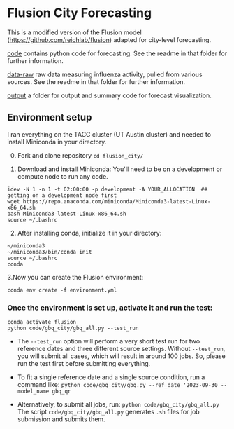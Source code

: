 # Flusion City Forecasting

This is a modified version of the Flusion model (https://github.com/reichlab/flusion) adapted for city-level forecasting.

[code](https://github.com/donga0223/flusion_city/tree/master/code) contains python code for forecasting. See the readme in that folder for further information. 

[data-raw](https://github.com/donga0223/flusion_city/tree/master/data-raw) raw data measuring influenza activity, pulled from various sources. See the readme in that folder for further information.

[output](https://github.com/donga0223/flusion_city/tree/master/output) a folder for output and summary code for forecast visualization.


## Environment setup
I ran everything on the TACC cluster (UT Austin cluster) and needed to install Miniconda in your directory.

0. Fork and clone repository
`cd flusion_city/`

1. Download and install Miniconda:
You'll need to be on a development or compute node to run any code.
```
idev -N 1 -n 1 -t 02:00:00 -p development -A YOUR_ALLOCATION  ## getting on a development node first
wget https://repo.anaconda.com/miniconda/Miniconda3-latest-Linux-x86_64.sh
bash Miniconda3-latest-Linux-x86_64.sh
source ~/.bashrc
```

2. After installing conda, initialize it in your directory:

```
~/miniconda3
~/miniconda3/bin/conda init
source ~/.bashrc
conda
```

3.Now you can create the Flusion environment:

```
conda env create -f environment.yml
```

### Once the environment is set up, activate it and run the test:

```
conda activate flusion
python code/gbq_city/gbq_all.py --test_run
```

- The `--test_run` option will perform a very short test run for two reference dates and three different source settings. Without `--test_run`, you will submit all cases, which will result in around 100 jobs. So, please run the test first before submitting everything.

- To fit a single reference date and a single source condition, run a command like: `python code/gbq_city/gbq.py --ref_date '2023-09-30 --model_name gbq_qr` 

- Alternatively, to submit all jobs, run: `python code/gbq_city/gbq_all.py`
The script `code/gbq_city/gbq_all.py` generates `.sh` files for job submission and submits them.

